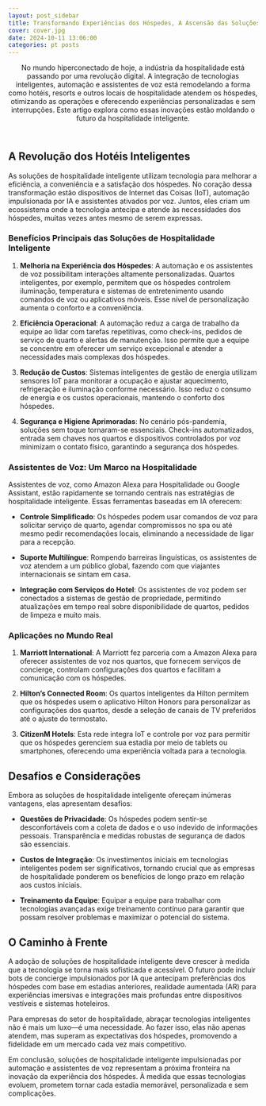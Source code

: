 ```yaml
---
layout: post_sidebar
title: Transformando Experiências dos Hóspedes, A Ascensão das Soluções de Hospitalidade Inteligente
cover: cover.jpg
date: 2024-10-11 13:06:00
categories: pt posts
---
```

<header class="entry-header">
No mundo hiperconectado de hoje, a indústria da hospitalidade está passando por uma revolução digital. A integração de tecnologias inteligentes, automação e assistentes de voz está remodelando a forma como hotéis, resorts e outros locais de hospitalidade atendem os hóspedes, otimizando as operações e oferecendo experiências personalizadas e sem interrupções. Este artigo explora como essas inovações estão moldando o futuro da hospitalidade inteligente.
</header>

## A Revolução dos Hotéis Inteligentes

As soluções de hospitalidade inteligente utilizam tecnologia para melhorar a eficiência, a conveniência e a satisfação dos hóspedes. No coração dessa transformação estão dispositivos de Internet das Coisas (IoT), automação impulsionada por IA e assistentes ativados por voz. Juntos, eles criam um ecossistema onde a tecnologia antecipa e atende às necessidades dos hóspedes, muitas vezes antes mesmo de serem expressas.

### Benefícios Principais das Soluções de Hospitalidade Inteligente

1. **Melhoria na Experiência dos Hóspedes**: A automação e os assistentes de voz possibilitam interações altamente personalizadas. Quartos inteligentes, por exemplo, permitem que os hóspedes controlem iluminação, temperatura e sistemas de entretenimento usando comandos de voz ou aplicativos móveis. Esse nível de personalização aumenta o conforto e a conveniência.

1. **Eficiência Operacional**: A automação reduz a carga de trabalho da equipe ao lidar com tarefas repetitivas, como check-ins, pedidos de serviço de quarto e alertas de manutenção. Isso permite que a equipe se concentre em oferecer um serviço excepcional e atender a necessidades mais complexas dos hóspedes.

1. **Redução de Custos**: Sistemas inteligentes de gestão de energia utilizam sensores IoT para monitorar a ocupação e ajustar aquecimento, refrigeração e iluminação conforme necessário. Isso reduz o consumo de energia e os custos operacionais, mantendo o conforto dos hóspedes.

1. **Segurança e Higiene Aprimoradas**: No cenário pós-pandemia, soluções sem toque tornaram-se essenciais. Check-ins automatizados, entrada sem chaves nos quartos e dispositivos controlados por voz minimizam o contato físico, garantindo a segurança dos hóspedes.

### Assistentes de Voz: Um Marco na Hospitalidade

Assistentes de voz, como Amazon Alexa para Hospitalidade ou Google Assistant, estão rapidamente se tornando centrais nas estratégias de hospitalidade inteligente. Essas ferramentas baseadas em IA oferecem:

- **Controle Simplificado**: Os hóspedes podem usar comandos de voz para solicitar serviço de quarto, agendar compromissos no spa ou até mesmo pedir recomendações locais, eliminando a necessidade de ligar para a recepção.

- **Suporte Multilíngue**: Rompendo barreiras linguísticas, os assistentes de voz atendem a um público global, fazendo com que viajantes internacionais se sintam em casa.

- **Integração com Serviços do Hotel**: Os assistentes de voz podem ser conectados a sistemas de gestão de propriedade, permitindo atualizações em tempo real sobre disponibilidade de quartos, pedidos de limpeza e muito mais.

### Aplicações no Mundo Real

1. **Marriott International**: A Marriott fez parceria com a Amazon Alexa para oferecer assistentes de voz nos quartos, que fornecem serviços de concierge, controlam configurações dos quartos e facilitam a comunicação com os hóspedes.

1. **Hilton’s Connected Room**: Os quartos inteligentes da Hilton permitem que os hóspedes usem o aplicativo Hilton Honors para personalizar as configurações dos quartos, desde a seleção de canais de TV preferidos até o ajuste do termostato.

1. **CitizenM Hotels**: Esta rede integra IoT e controle por voz para permitir que os hóspedes gerenciem sua estadia por meio de tablets ou smartphones, oferecendo uma experiência voltada para a tecnologia.

## Desafios e Considerações

Embora as soluções de hospitalidade inteligente ofereçam inúmeras vantagens, elas apresentam desafios:

- **Questões de Privacidade**: Os hóspedes podem sentir-se desconfortáveis com a coleta de dados e o uso indevido de informações pessoais. Transparência e medidas robustas de segurança de dados são essenciais.

- **Custos de Integração**: Os investimentos iniciais em tecnologias inteligentes podem ser significativos, tornando crucial que as empresas de hospitalidade ponderem os benefícios de longo prazo em relação aos custos iniciais.

- **Treinamento da Equipe**: Equipar a equipe para trabalhar com tecnologias avançadas exige treinamento contínuo para garantir que possam resolver problemas e maximizar o potencial do sistema.

## O Caminho à Frente

A adoção de soluções de hospitalidade inteligente deve crescer à medida que a tecnologia se torna mais sofisticada e acessível. O futuro pode incluir bots de concierge impulsionados por IA que antecipam preferências dos hóspedes com base em estadias anteriores, realidade aumentada (AR) para experiências imersivas e integrações mais profundas entre dispositivos vestíveis e sistemas hoteleiros.

Para empresas do setor de hospitalidade, abraçar tecnologias inteligentes não é mais um luxo—é uma necessidade. Ao fazer isso, elas não apenas atendem, mas superam as expectativas dos hóspedes, promovendo a fidelidade em um mercado cada vez mais competitivo.

Em conclusão, soluções de hospitalidade inteligente impulsionadas por automação e assistentes de voz representam a próxima fronteira na inovação da experiência dos hóspedes. À medida que essas tecnologias evoluem, prometem tornar cada estadia memorável, personalizada e sem complicações.